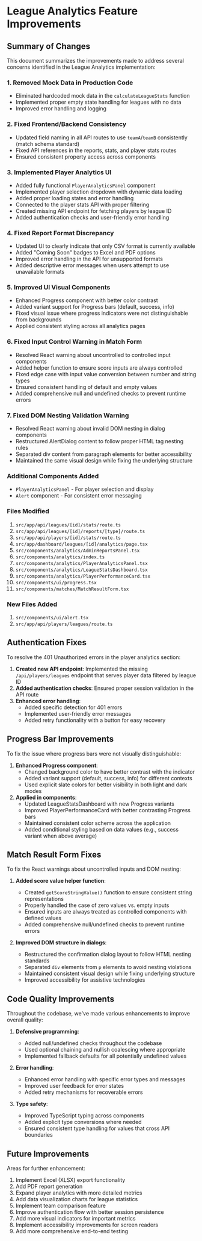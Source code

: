 # League Analytics Feature Improvements

## Summary of Changes

This document summarizes the improvements made to address several concerns identified in the League Analytics implementation:

### 1. Removed Mock Data in Production Code
- Eliminated hardcoded mock data in the `calculateLeagueStats` function
- Implemented proper empty state handling for leagues with no data
- Improved error handling and logging

### 2. Fixed Frontend/Backend Consistency
- Updated field naming in all API routes to use `teamA`/`teamB` consistently (match schema standard)
- Fixed API references in the reports, stats, and player stats routes
- Ensured consistent property access across components

### 3. Implemented Player Analytics UI
- Added fully functional `PlayerAnalyticsPanel` component
- Implemented player selection dropdown with dynamic data loading
- Added proper loading states and error handling
- Connected to the player stats API with proper filtering
- Created missing API endpoint for fetching players by league ID
- Added authentication checks and user-friendly error handling

### 4. Fixed Report Format Discrepancy
- Updated UI to clearly indicate that only CSV format is currently available
- Added "Coming Soon" badges to Excel and PDF options
- Improved error handling in the API for unsupported formats
- Added descriptive error messages when users attempt to use unavailable formats

### 5. Improved UI Visual Components
- Enhanced Progress component with better color contrast 
- Added variant support for Progress bars (default, success, info)
- Fixed visual issue where progress indicators were not distinguishable from backgrounds
- Applied consistent styling across all analytics pages

### 6. Fixed Input Control Warning in Match Form
- Resolved React warning about uncontrolled to controlled input components
- Added helper function to ensure score inputs are always controlled
- Fixed edge case with input value conversion between number and string types
- Ensured consistent handling of default and empty values
- Added comprehensive null and undefined checks to prevent runtime errors

### 7. Fixed DOM Nesting Validation Warning
- Resolved React warning about invalid DOM nesting in dialog components
- Restructured AlertDialog content to follow proper HTML tag nesting rules
- Separated div content from paragraph elements for better accessibility
- Maintained the same visual design while fixing the underlying structure

### Additional Components Added
- `PlayerAnalyticsPanel` - For player selection and display
- `Alert` component - For consistent error messaging

### Files Modified
1. `src/app/api/leagues/[id]/stats/route.ts`
2. `src/app/api/leagues/[id]/reports/[type]/route.ts`
3. `src/app/api/players/[id]/stats/route.ts`
4. `src/app/dashboard/leagues/[id]/analytics/page.tsx`
5. `src/components/analytics/AdminReportsPanel.tsx`
6. `src/components/analytics/index.ts`
7. `src/components/analytics/PlayerAnalyticsPanel.tsx`
8. `src/components/analytics/LeagueStatsDashboard.tsx`
9. `src/components/analytics/PlayerPerformanceCard.tsx`
10. `src/components/ui/progress.tsx`
11. `src/components/matches/MatchResultForm.tsx`

### New Files Added
1. `src/components/ui/alert.tsx`
2. `src/app/api/players/leagues/route.ts`

## Authentication Fixes

To resolve the 401 Unauthorized errors in the player analytics section:

1. **Created new API endpoint**: Implemented the missing `/api/players/leagues` endpoint that serves player data filtered by league ID
2. **Added authentication checks**: Ensured proper session validation in the API route
3. **Enhanced error handling**:
   - Added specific detection for 401 errors
   - Implemented user-friendly error messages
   - Added retry functionality with a button for easy recovery

## Progress Bar Improvements

To fix the issue where progress bars were not visually distinguishable:

1. **Enhanced Progress component**:
   - Changed background color to have better contrast with the indicator
   - Added variant support (default, success, info) for different contexts
   - Used explicit slate colors for better visibility in both light and dark modes
2. **Applied in components**:
   - Updated LeagueStatsDashboard with new Progress variants
   - Improved PlayerPerformanceCard with better contrasting Progress bars
   - Maintained consistent color scheme across the application
   - Added conditional styling based on data values (e.g., success variant when above average)

## Match Result Form Fixes

To fix the React warnings about uncontrolled inputs and DOM nesting:

1. **Added score value helper function**:
   - Created `getScoreStringValue()` function to ensure consistent string representations
   - Properly handled the case of zero values vs. empty inputs
   - Ensured inputs are always treated as controlled components with defined values
   - Added comprehensive null/undefined checks to prevent runtime errors

2. **Improved DOM structure in dialogs**:
   - Restructured the confirmation dialog layout to follow HTML nesting standards
   - Separated `div` elements from `p` elements to avoid nesting violations
   - Maintained consistent visual design while fixing underlying structure
   - Improved accessibility for assistive technologies

## Code Quality Improvements

Throughout the codebase, we've made various enhancements to improve overall quality:

1. **Defensive programming**:
   - Added null/undefined checks throughout the codebase
   - Used optional chaining and nullish coalescing where appropriate
   - Implemented fallback defaults for all potentially undefined values

2. **Error handling**:
   - Enhanced error handling with specific error types and messages
   - Improved user feedback for error states
   - Added retry mechanisms for recoverable errors

3. **Type safety**:
   - Improved TypeScript typing across components
   - Added explicit type conversions where needed
   - Ensured consistent type handling for values that cross API boundaries

## Future Improvements

Areas for further enhancement:

1. Implement Excel (XLSX) export functionality
2. Add PDF report generation
3. Expand player analytics with more detailed metrics
4. Add data visualization charts for league statistics
5. Implement team comparison feature
6. Improve authentication flow with better session persistence
7. Add more visual indicators for important metrics
8. Implement accessibility improvements for screen readers
9. Add more comprehensive end-to-end testing